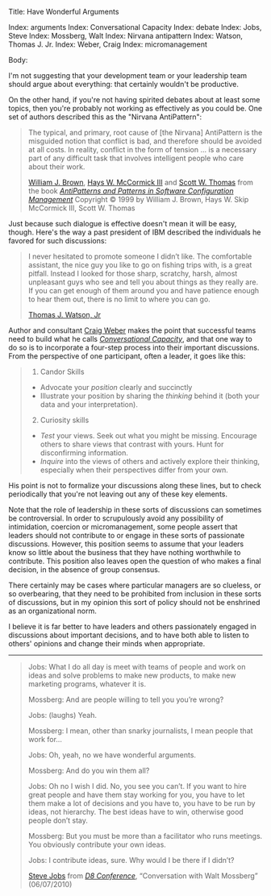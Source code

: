 Title: Have Wonderful Arguments

Index: arguments
Index: Conversational Capacity
Index: debate
Index: Jobs, Steve
Index: Mossberg, Walt
Index: Nirvana antipattern
Index: Watson, Thomas J. Jr.
Index: Weber, Craig
Index: micromanagement

Body:

I'm not suggesting that your development team or your leadership team should argue about everything: that certainly wouldn't be productive.

On the other hand, if you're not having spirited debates about at least some topics, then you're probably not working as effectively as you could be. One set of authors described this as the "Nirvana AntiPattern":

<blockquote>
<p>
The typical, and primary, root cause of [the Nirvana] AntiPattern is the misguided notion that conflict is bad, and therefore should be avoided at all costs. In reality, conflict in the form of tension ... is a necessary part of any difficult task that involves intelligent people who care about their work.</p>

<footer>
<a href="http://en.wikipedia.org/wiki/William_J._Brown" target="ref">William J. Brown</a>, <a href="http://en.wikipedia.org/wiki/Hays_W._McCormick_III" target="ref">Hays W. McCormick III</a> and <a href="http://en.wikipedia.org/wiki/Scott_W._Thomas" target="ref">Scott W. Thomas</a> from the book <cite><a href="bibliography.html#brown-et-al-1999">AntiPatterns and Patterns in Software Configuration Management</a></cite> Copyright &copy; 1999 by William J. Brown, Hays W. Skip McCormick III, Scott W. Thomas
</footer>
</blockquote>

Just because such dialogue is effective doesn't mean it will be easy, though. Here's the way a past president of IBM described the individuals he favored for such discussions:

<blockquote>
<p>
I never hesitated to promote someone I didn&#8217;t like. The comfortable assistant, the nice guy you like to go on fishing trips with, is a great pitfall. Instead I looked for those sharp, scratchy, harsh, almost unpleasant guys who see and tell you about things as they really are. If you can get enough of them around you and have patience enough to hear them out, there is no limit to where you can go.</p>

<footer>
<a href="http://en.wikipedia.org/wiki/Thomas_J._Watson%2C_Jr" target="ref">Thomas J. Watson, Jr</a>
</footer>
</blockquote>

Author and consultant <a href="http://www.weberconsultinggroup.net/craig-weber/" target="ref">Craig Weber</a> makes the point that successful teams need to build what he calls <cite><a href="bibliography.html#weber-2013">Conversational Capacity</a></cite>, and that one way to do so is to incorporate a four-step process into their important discussions. From the perspective of one participant, often a leader, it goes like this:

> 1. Candor Skills
>	* Advocate your *position* clearly and succinctly
>	* Illustrate your position by sharing the *thinking* behind it (both your data and your interpretation).
> 2. Curiosity skills
>	* *Test* your views. Seek out what you might be missing. Encourage others to share views that contrast with yours. Hunt for disconfirming information.
>	* *Inquire* into the views of others and actively explore their thinking, especially when their perspectives differ from your own.

His point is not to formalize your discussions along these lines, but to check periodically that you're not leaving out any of these key elements.

Note that the role of leadership in these sorts of discussions can sometimes be controversial. In order to scrupulously avoid any possibility of intimidation, coercion or micromanagement, some people assert that leaders should not contribute to or engage in these sorts of passionate discussions. However, this position seems to assume that your leaders know so little about the business that they have nothing worthwhile to contribute. This position also leaves open the question of who makes a final decision, in the absence of group consensus.

There certainly may be cases where particular managers are so clueless, or so overbearing, that they need to be prohibited from inclusion in these sorts of discussions, but in my opinion this sort of policy should not be enshrined as an organizational norm.

I believe it is far better to have leaders and others passionately engaged in discussions about important decisions, and to have both able to listen to others' opinions and change their minds when appropriate.

----

<blockquote>
<p>
Jobs: What I do all day is meet with teams of people and work on ideas and solve problems to make new products, to make new marketing programs, whatever it is. </p>

<p>
Mossberg: And are people willing to tell you you&#8217;re wrong? </p>

<p>
Jobs: (laughs) Yeah. </p>

<p>
Mossberg: I mean, other than snarky journalists, I mean people that work for… </p>

<p>
Jobs: Oh, yeah, no we have wonderful arguments. </p>

<p>
Mossberg: And do you win them all? </p>

<p>
Jobs: Oh no I wish I did. No, you see you can&#8217;t. If you want to hire great people and have them stay working for you, you have to let them make a lot of decisions and you have to, you have to be run by ideas, not hierarchy. The best ideas have to win, otherwise good people don&#8217;t stay. </p>

<p>
Mossberg: But you must be more than a facilitator who runs meetings. You obviously contribute your own ideas. </p>

<p>
Jobs: I contribute ideas, sure. Why would I be there if I didn&#8217;t? </p>

<footer>
<a href="http://en.wikipedia.org/wiki/Steve_Jobs" target="ref">Steve Jobs</a> from <cite><a href="bibliography.html#jobs-2010">D8 Conference</a></cite>, &#8220;Conversation with Walt Mossberg&#8221; (06/07/2010)
</footer>
</blockquote>
